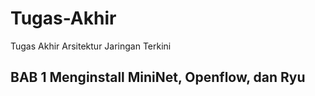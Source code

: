 # Tugas-Akhir
Tugas Akhir Arsitektur Jaringan Terkini

## BAB 1 Menginstall MiniNet, Openflow, dan Ryu
